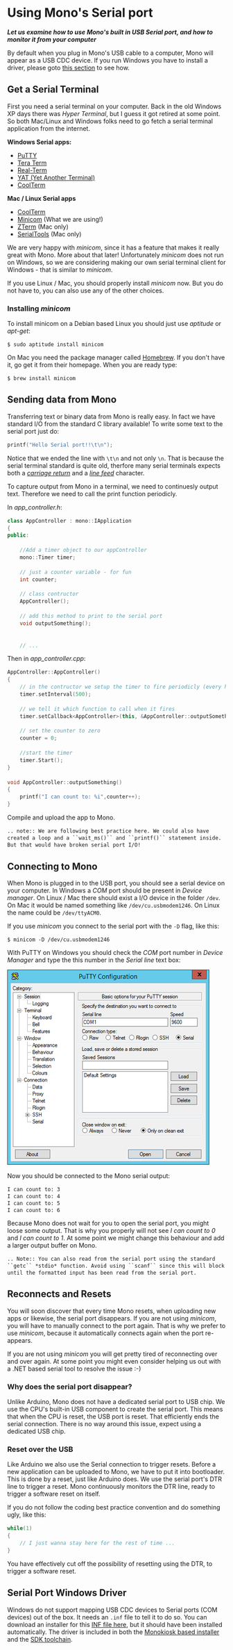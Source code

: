# Using Mono's Serial port

***Let us examine how to use Mono's built in USB Serial port, and how to monitor it from your computer***

By default when you plug in Mono's USB cable to a computer, Mono will appear as a USB CDC device. If you run Windows you have to install a driver, please goto [this section](#serial-port-windows-driver) to see how.

## Get a Serial Terminal

First you need a serial terminal on your computer. Back in the old Windows XP days there was *Hyper Terminal*, but I guess it got retired at some point. So both Mac/Linux and Windows folks need to go fetch a serial terminal application from the internet.

**Windows Serial apps:**

* [PuTTY](http://www.putty.org)
* [Tera Term](https://ttssh2.osdn.jp/index.html.en)
* [Real-Term](http://realterm.sourceforge.net)
* [YAT (Yet Another Terminal)](https://sourceforge.net/projects/y-a-terminal/)
* [CoolTerm](http://freeware.the-meiers.org)

**Mac / Linux Serial apps**

* [CoolTerm](http://freeware.the-meiers.org) 
* [Minicom](https://alioth.debian.org/projects/minicom/) (What we are using!)
* [ZTerm](http://www.dalverson.com/zterm/) (Mac only)
* [SerialTools](http://www.w7ay.net/site/Applications/Serial%20Tools/) (Mac only)

We are very happy with *minicom*, since it has a feature that makes it really great with Mono. More about that later! Unfortunately *minicom* does not run on Windows, so we are considering making our own serial terminal client for Windows - that is similar to *minicom*.

If you use Linux / Mac, you should properly install *minicom* now. But you do not have to, you can also use any of the other choices.

### Installing *minicom*

To install minicom on a Debian based Linux you should just use *aptitude* or *apt-get*:

```
$ sudo aptitude install minicom
```

On Mac you need the package manager called [Homebrew](http://brew.sh). If you don't have it, go get it from their homepage. When you are ready type:

```
$ brew install minicom
```

## Sending data from Mono

Transferring text or binary data from Mono is really easy. In fact we have standard I/O from the standard C library available! To write some text to the serial port just do:

```cpp
printf("Hello Serial port!!\t\n");
```

Notice that we ended the line with `\t\n` and not only `\n`. That is because the serial terminal standard is quite old, therfore many serial terminals expects both a *[carriage return](https://en.wikipedia.org/wiki/Carriage_return#Computers)* and a *[line feed](https://en.wikipedia.org/w/index.php?title=Linefeed)* character.

To capture output from Mono in a terminal, we need to continuesly output text. Therefore we need to call the print function periodicly.

In *app_controller.h*:

```cpp
class AppController : mono::IApplication
{
public:
	
	//Add a timer object to our appController
	mono::Timer timer;
	
	// just a counter variable - for fun
	int counter;
	
	// class contructor
	AppController();
	
	// add this method to print to the serial port
	void outputSomething();
	
	
	// ...
```

Then in *app_controller.cpp*:

```cpp
AppController::AppController()
{
	// in the contructor we setup the timer to fire periodicly (every half second)
	timer.setInterval(500);
	
	// we tell it which function to call when it fires
	timer.setCallback<AppController>(this, &AppController::outputSomething);
	
	// set the counter to zero
	counter = 0;
	
	//start the timer
	timer.Start();
}

void AppController::outputSomething()
{
	printf("I can count to: %i",counter++);
}
```

Compile and upload the app to Mono.

```eval_rst
.. note:: We are following best practice here. We could also have created a loop and a ``wait_ms()`` and ``printf()`` statement inside. But that would have broken serial port I/O!
```

## Connecting to Mono

When Mono is plugged in to the USB port, you should see a serial device on your computer. In Windows a *COM* port should be present in *Device manager*. On Linux / Mac there should exist a I/O device in the folder `/dev`. On Mac it would be named something like `/dev/cu.usbmodem1246`. On Linux the name could be `/dev/ttyACM0`.

If you use *minicom* you connect to the serial port with the `-D` flag, like this:

```
$ minicom -D /dev/cu.usbmodem1246
```

With PuTTY on Windows you should check the *COM* port number in *Device Manager* and type the this number in the *Serial line* text box:

![How to connect to COM1 in PuTTY](putty.png "PuTTY configuration, connecting to COM1")

Now you should be connected to the Mono serial output:

```
I can count to: 3
I can count to: 4
I can count to: 5
I can count to: 6
```

Because Mono does not wait for you to open the serial port, you might loose some output. That is why you properly will not see *I can count to 0* and *I can count to 1*. At some point we might change this behaviour and add a larger output buffer on Mono.

```eval_rst
.. Note:: You can also read from the serial port using the standard ``getc`` *stdio* function. Avoid using ``scanf`` since this will block until the formatted input has been read from the serial port.
```

## Reconnects and Resets

You will soon discover that every time Mono resets, when uploading new apps or likewise, the serial port disappears. If you are not using *minicom*, you will have to manually connect to the port again. That is why we prefer to use *minicom*, because it automatically connects again when the port re-appears.

If you are not using *minicom* you will get pretty tired of reconnecting over and over again. At some point you might even consider helping us out with a .NET based serial tool to resolve the issue :-)

### Why does the serial port disappear?

Unlike Arduino, Mono does not have a dedicated serial port to USB chip. We use the CPU's built-in USB component to create the serial port. This means that when the CPU is reset, the USB port is reset. That efficiently ends the serial connection. There is no way around this issue, expect using a dedicated USB chip.

### Reset over the USB

Like Arduino we also use the Serial connection to trigger resets. Before a new application can be uploaded to Mono, we have to put it into bootloader. This is done by a reset, just like Arduino does. We use the serial port's DTR line to trigger a reset. Mono continuously monitors the DTR line, ready to trigger a software reset on itself.

If you do not follow the coding best practice convention and do something ugly, like this:

```cpp
while(1)
{
	// I just wanna stay here for the rest of time ...
}
```

You have effectively cut off the possibility of resetting using the DTR, to trigger a software reset.

## Serial Port Windows Driver

Windows do not support mapping USB CDC devices to Serial ports (COM devices) out of the box. It needs an `.inf` file to tell it to do so. You can download an installer for this [INF file here](https://github.com/getopenmono/arduino_comp/releases/download/1.1/OpenMonoSerialDriverSetup-v1.0.exe), but it should have been installed automatically. The driver is included in both the [Monokiosk based installer](https://monokiosk.com/get-started) and the [SDK toolchain](http://developer.openmono.com/en/latest/getting-started/install.html).